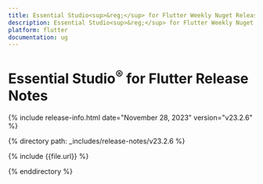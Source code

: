 ```yaml
---
title: Essential Studio<sup>&reg;</sup> for Flutter Weekly Nuget Release Release Notes  
description: Essential Studio<sup>&reg;</sup> for Flutter Weekly Nuget Release Release Notes  
platform: flutter
documentation: ug
---
```


# Essential Studio<sup>&reg;</sup> for Flutter  Release Notes  

{% include release-info.html date="November 28, 2023"  version="v23.2.6" %} 

{% directory path: _includes/release-notes/v23.2.6 %}

{% include {{file.url}} %}

{% enddirectory %}